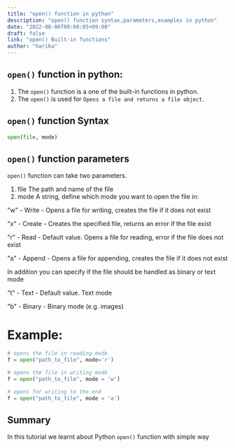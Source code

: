 ```yaml
---
title: "open() function in python"
description: "open() function syntax,parameters,examples in python"
date: "2022-08-06T09:00:05+09:00"
draft: false
link: "open() Built-in functions"
author: "harika"
---
```


## `open()` function in python:
1. The `open()` function is a one of the built-in functions in python.
2. The `open()` is used for `Opens a file and returns a file object`.

## `open()` function Syntax
```python
open(file, mode)
```
## `open()` function parameters
`open()` function can take two parameters.
1. file 	The path and name of the file
2. mode 	A string, define which mode you want to open the file in:


"w" - Write - Opens a file for writing, creates the file if it does not exist

"x" - Create - Creates the specified file, returns an error if the file exist

"r" - Read - Default value. Opens a file for reading, error if the file does not exist

"a" - Append - Opens a file for appending, creates the file if it does not exist


In addition you can specify if the file should be handled as binary or text mode

"t" - Text - Default value. Text mode

"b" - Binary - Binary mode (e.g. images)

# Example:
```python
# opens the file in reading mode
f = open("path_to_file", mode='r')

# opens the file in writing mode 
f = open("path_to_file", mode = 'w')

# opens for writing to the end 
f = open("path_to_file", mode = 'a')
```
## Summary
In this tutorial we learnt about Python `open()` function with simple way
